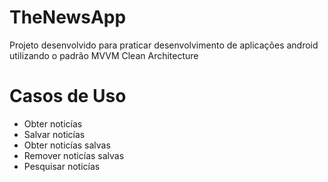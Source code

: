 # TheNewsApp
Projeto desenvolvido para praticar desenvolvimento de aplicações android utilizando o padrão MVVM Clean Architecture

# Casos de Uso
 * Obter noticías
 * Salvar noticías
 * Obter noticías salvas
 * Remover noticías salvas
 * Pesquisar noticías
